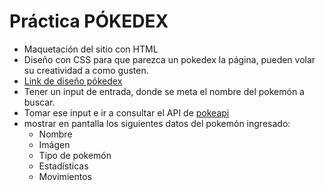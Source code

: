 # Práctica PÓKEDEX

- Maquetación del sitio con HTML
- Diseño con CSS para que parezca un pokedex la página, pueden volar su creatividad a como gusten.
- [Link de diseño pókedex](https://leonidasesteban.com/images/pokedex/pokedex-stats.png) 
- Tener un input de entrada, donde se meta el nombre del pokemón a buscar.
- Tomar ese input e ir a consultar el API de [pokeapi](https://pokeapi.co/)
- mostrar en pantalla los siguientes datos del pokemón ingresado:
    - Nombre
    - Imágen
    - Tipo de pokemón
    - Estadísticas
    - Movimientos
